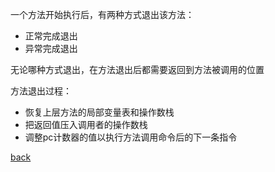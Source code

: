 一个方法开始执行后，有两种方式退出该方法：  
- 正常完成退出  
- 异常完成退出  

无论哪种方式退出，在方法退出后都需要返回到方法被调用的位置  

方法退出过程：  
- 恢复上层方法的局部变量表和操作数栈  
- 把返回值压入调用者的操作数栈
- 调整pc计数器的值以执行方法调用命令后的下一条指令  

[back](../2.md)  